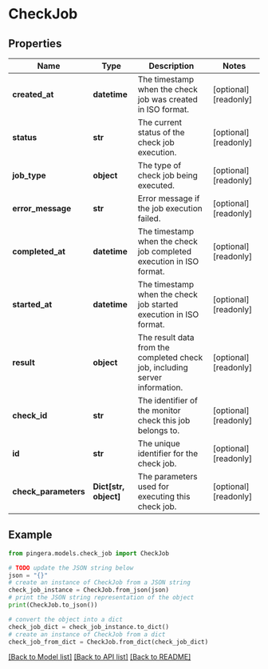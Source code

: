 # CheckJob


## Properties

Name | Type | Description | Notes
------------ | ------------- | ------------- | -------------
**created_at** | **datetime** | The timestamp when the check job was created in ISO format. | [optional] [readonly] 
**status** | **str** | The current status of the check job execution. | [optional] [readonly] 
**job_type** | **object** | The type of check job being executed. | [optional] [readonly] 
**error_message** | **str** | Error message if the job execution failed. | [optional] [readonly] 
**completed_at** | **datetime** | The timestamp when the check job completed execution in ISO format. | [optional] [readonly] 
**started_at** | **datetime** | The timestamp when the check job started execution in ISO format. | [optional] [readonly] 
**result** | **object** | The result data from the completed check job, including server information. | [optional] [readonly] 
**check_id** | **str** | The identifier of the monitor check this job belongs to. | [optional] [readonly] 
**id** | **str** | The unique identifier for the check job. | [optional] [readonly] 
**check_parameters** | **Dict[str, object]** | The parameters used for executing this check job. | [optional] [readonly] 

## Example

```python
from pingera.models.check_job import CheckJob

# TODO update the JSON string below
json = "{}"
# create an instance of CheckJob from a JSON string
check_job_instance = CheckJob.from_json(json)
# print the JSON string representation of the object
print(CheckJob.to_json())

# convert the object into a dict
check_job_dict = check_job_instance.to_dict()
# create an instance of CheckJob from a dict
check_job_from_dict = CheckJob.from_dict(check_job_dict)
```
[[Back to Model list]](../README.md#documentation-for-models) [[Back to API list]](../README.md#documentation-for-api-endpoints) [[Back to README]](../README.md)


